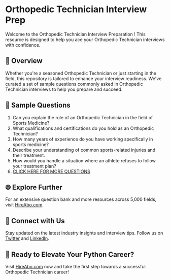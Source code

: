 # Orthopedic Technician Interview Prep

Welcome to the Orthopedic Technician Interview Preparation ! This resource is designed to help you ace your Orthopedic Technician interviews with confidence.

## 🚀 Overview

Whether you're a seasoned Orthopedic Technician or just starting in the field, this repository is tailored to enhance your interview readiness. We've curated a set of sample questions commonly asked in Orthopedic Technician interviews to help you prepare and succeed.

## 📝 Sample Questions

1. Can you explain the role of an Orthopedic Technician in the field of Sports Medicine?
2. What qualifications and certifications do you hold as an Orthopedic Technician?
3. How many years of experience do you have working specifically in sports medicine?
4. Describe your understanding of common sports-related injuries and their treatment.
5. How would you handle a situation where an athlete refuses to follow your treatment plan?
6. [CLICK HERE FOR MORE QUESTIONS](https://hireabo.com/job/15_1_32/Orthopedic%20Technician)

## 🌐 Explore Further

For an extensive question bank and more resources across 5,000 fields, visit [HireAbo.com](https://www.hireabo.com).

## 📱 Connect with Us

Stay updated on the latest industry insights and interview tips. Follow us on [Twitter](https://twitter.com/hireabo) and [LinkedIn](https://www.linkedin.com/in/hire-abo-3609972a8/).

## 🚀 Ready to Elevate Your Python Career?

Visit [HireAbo.com](https://www.hireabo.com) now and take the first step towards a successful Orthopedic Technician career!